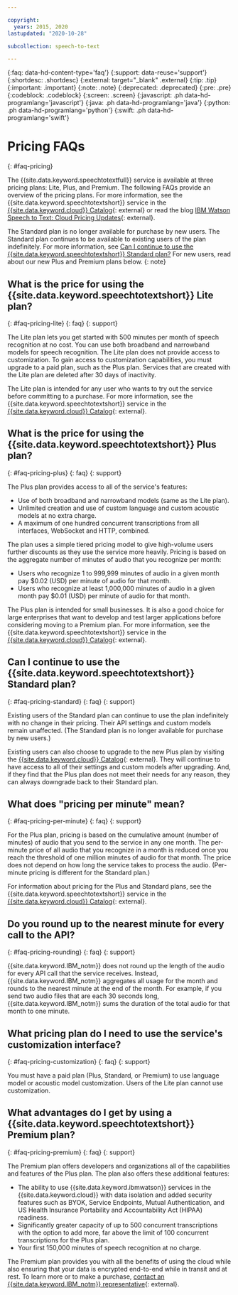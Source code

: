 ```yaml
---

copyright:
  years: 2015, 2020
lastupdated: "2020-10-28"

subcollection: speech-to-text

---
```


{:faq: data-hd-content-type='faq'}
{:support: data-reuse='support'}
{:shortdesc: .shortdesc}
{:external: target="_blank" .external}
{:tip: .tip}
{:important: .important}
{:note: .note}
{:deprecated: .deprecated}
{:pre: .pre}
{:codeblock: .codeblock}
{:screen: .screen}
{:javascript: .ph data-hd-programlang='javascript'}
{:java: .ph data-hd-programlang='java'}
{:python: .ph data-hd-programlang='python'}
{:swift: .ph data-hd-programlang='swift'}

# Pricing FAQs
{: #faq-pricing}

The {{site.data.keyword.speechtotextfull}} service is available at three pricing plans: Lite, Plus, and Premium. The following FAQs provide an overview of the pricing plans. For more information, see the {{site.data.keyword.speechtotextshort}} service in the [{{site.data.keyword.cloud}} Catalog](https://{DomainName}/catalog/speech-to-text){: external} or read the blog [IBM Watson Speech to Text: Cloud Pricing Updates](https://medium.com/@kventurato/ibm-watson-speech-to-text-cloud-pricing-updates-df1adebd4b8c){: external}.

The Standard plan is no longer available for purchase by new users. The Standard plan continues to be available to existing users of the plan indefinitely. For more information, see [Can I continue to use the {{site.data.keyword.speechtotextshort}} Standard plan?](#faq-pricing-standard) For new users, read about our new Plus and Premium plans below.
{: note}

## What is the price for using the {{site.data.keyword.speechtotextshort}} Lite plan?
{: #faq-pricing-lite}
{: faq}
{: support}

The Lite plan lets you get started with 500 minutes per month of speech recognition at no cost. You can use both broadband and narrowband models for speech recognition. The Lite plan does not provide access to customization. To gain access to customization capabilities, you must upgrade to a paid plan, such as the Plus plan. Services that are created with the Lite plan are deleted after 30 days of inactivity.

The Lite plan is intended for any user who wants to try out the service before committing to a purchase. For more information, see the {{site.data.keyword.speechtotextshort}} service in the [{{site.data.keyword.cloud}} Catalog](https://{DomainName}/catalog/speech-to-text){: external}.

## What is the price for using the {{site.data.keyword.speechtotextshort}} Plus plan?
{: #faq-pricing-plus}
{: faq}
{: support}

The Plus plan provides access to all of the service's features:

-   Use of both broadband and narrowband models (same as the Lite plan).
-   Unlimited creation and use of custom language and custom acoustic models at no extra charge.
-   A maximum of one hundred concurrent transcriptions from all interfaces, WebSocket and HTTP, combined.

The plan uses a simple tiered pricing model to give high-volume users further discounts as they use the service more heavily. Pricing is based on the aggregate number of minutes of audio that you recognize per month:

-   Users who recognize 1 to 999,999 minutes of audio in a given month pay $0.02 (USD) per minute of audio for that month.
-   Users who recognize at least 1,000,000 minutes of audio in a given month pay $0.01 (USD) per minute of audio for that month.

The Plus plan is intended for small businesses. It is also a good choice for large enterprises that want to develop and test larger applications before considering moving to a Premium plan. For more information, see the {{site.data.keyword.speechtotextshort}} service in the [{{site.data.keyword.cloud}} Catalog](https://{DomainName}/catalog/speech-to-text){: external}.

## Can I continue to use the {{site.data.keyword.speechtotextshort}} Standard plan?
{: #faq-pricing-standard}
{: faq}
{: support}

Existing users of the Standard plan can continue to use the plan indefinitely with no change in their pricing. Their API settings and custom models remain unaffected. (The Standard plan is no longer available for purchase by new users.)

Existing users can also choose to upgrade to the new Plus plan by visiting the [{{site.data.keyword.cloud}} Catalog](https://{DomainName}/catalog/speech-to-text){: external}. They will continue to have access to all of their settings and custom models after upgrading. And, if they find that the Plus plan does not meet their needs for any reason, they can always downgrade back to their Standard plan.

## What does "pricing per minute" mean?
{: #faq-pricing-per-minute}
{: faq}
{: support}

For the Plus plan, pricing is based on the cumulative amount (number of minutes) of audio that you send to the service in any one month. The per-minute price of all audio that you recognize in a month is reduced once you reach the threshold of one million minutes of audio for that month. The price does not depend on how long the service takes to process the audio. (Per-minute pricing is different for the Standard plan.)

For information about pricing for the Plus and Standard plans, see the {{site.data.keyword.speechtotextshort}} service in the [{{site.data.keyword.cloud}} Catalog](https://{DomainName}/catalog/speech-to-text){: external}.

## Do you round up to the nearest minute for every call to the API?
{: #faq-pricing-rounding}
{: faq}
{: support}

{{site.data.keyword.IBM_notm}} does not round up the length of the audio for every API call that the service receives. Instead, {{site.data.keyword.IBM_notm}} aggregates all usage for the month and rounds to the nearest minute at the end of the month. For example, if you send two audio files that are each 30 seconds long, {{site.data.keyword.IBM_notm}} sums the duration of the total audio for that month to one minute.

## What pricing plan do I need to use the service's customization interface?
{: #faq-pricing-customization}
{: faq}
{: support}

You must have a paid plan (Plus, Standard, or Premium) to use language model or acoustic model customization. Users of the Lite plan cannot use customization.

## What advantages do I get by using a {{site.data.keyword.speechtotextshort}} Premium plan?
{: #faq-pricing-premium}
{: faq}
{: support}

The Premium plan offers developers and organizations all of the capabilities and features of the Plus plan. The plan also offers these additional features:

-   The ability to use {{site.data.keyword.ibmwatson}} services in the {{site.data.keyword.cloud}} with data isolation and added security features such as BYOK, Service Endpoints, Mutual Authentication, and US Health Insurance Portability and Accountability Act (HIPAA) readiness.
-   Significantly greater capacity of up to 500 concurrent transcriptions with the option to add more, far above the limit of 100 concurrent transcriptions for the Plus plan.
-   Your first 150,000 minutes of speech recognition at no charge.

The Premium plan provides you with all the benefits of using the cloud while also ensuring that your data is encrypted end-to-end while in transit and at rest. To learn more or to make a purchase, [contact an {{site.data.keyword.IBM_notm}} representative](https://ibm.biz/contact-wdc-premium){: external}.
